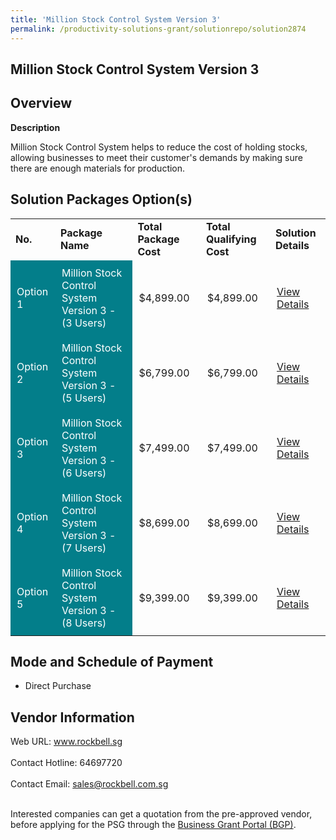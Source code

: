 ```yaml
---
title: 'Million Stock Control System Version 3'
permalink: /productivity-solutions-grant/solutionrepo/solution2874
---
```


## Million Stock Control System Version 3

## Overview

**Description**

Million Stock Control System helps to reduce the cost of holding stocks, allowing businesses to meet their customer's demands by making sure there are enough materials for production.

## Solution Packages Option(s)

<table>
<tr>
<td><b>No.</b></td>
<td><b>Package Name</b></td>
<td><b>Total Package Cost</b></td>
<td><b>Total Qualifying Cost</b></td>
<td><b>Solution Details</b></td>
</tr>
<tr>
<td style='padding: 10px; background-color: #037E8A; color: #FFFFFF;'>Option 1</td>
<td style='padding: 10px; background-color: #037E8A; color: #FFFFFF;'>Million Stock Control System Version 3 - (3 Users)</td>
<td style='padding: 10px;'>$4,899.00</td>
<td style='padding: 10px;'>$4,899.00</td>
<td style='padding: 10px;'><a href='https://www.gobusiness.gov.sg/images/psg/Rockbell_Million_20200921_Desensitised_Annex_3_Part_1.pdf' target='_blank'>View Details</a></td>
</tr>
<tr>
<td style='padding: 10px; background-color: #037E8A; color: #FFFFFF;'>Option 2</td>
<td style='padding: 10px; background-color: #037E8A; color: #FFFFFF;'>Million Stock Control System Version 3 - (5 Users)</td>
<td style='padding: 10px;'>$6,799.00</td>
<td style='padding: 10px;'>$6,799.00</td>
<td style='padding: 10px;'><a href='https://www.gobusiness.gov.sg/images/psg/Rockbell_Million_20200921_Desensitised_Annex_3_Part_2.pdf' target='_blank'>View Details</a></td>
</tr>
<tr>
<td style='padding: 10px; background-color: #037E8A; color: #FFFFFF;'>Option 3</td>
<td style='padding: 10px; background-color: #037E8A; color: #FFFFFF;'>Million Stock Control System Version 3 - (6 Users)</td>
<td style='padding: 10px;'>$7,499.00</td>
<td style='padding: 10px;'>$7,499.00</td>
<td style='padding: 10px;'><a href='https://www.gobusiness.gov.sg/images/psg/Rockbell_Million_20200921_Desensitised_Annex_3_Part_3.pdf' target='_blank'>View Details</a></td>
</tr>
<tr>
<td style='padding: 10px; background-color: #037E8A; color: #FFFFFF;'>Option 4</td>
<td style='padding: 10px; background-color: #037E8A; color: #FFFFFF;'>Million Stock Control System Version 3 - (7 Users)</td>
<td style='padding: 10px;'>$8,699.00</td>
<td style='padding: 10px;'>$8,699.00</td>
<td style='padding: 10px;'><a href='https://www.gobusiness.gov.sg/images/psg/Rockbell_Million_20200921_Desensitised_Annex_3_Part_4.pdf' target='_blank'>View Details</a></td>
</tr>
<tr>
<td style='padding: 10px; background-color: #037E8A; color: #FFFFFF;'>Option 5</td>
<td style='padding: 10px; background-color: #037E8A; color: #FFFFFF;'>Million Stock Control System Version 3 - (8 Users)</td>
<td style='padding: 10px;'>$9,399.00</td>
<td style='padding: 10px;'>$9,399.00</td>
<td style='padding: 10px;'><a href='https://www.gobusiness.gov.sg/images/psg/Rockbell_Million_20200921_Desensitised_Annex_3_Part_5.pdf' target='_blank'>View Details</a></td>
</tr>
</table>

## Mode and Schedule of Payment

 - Direct Purchase

## Vendor Information

 Web URL: www.rockbell.sg <br><br>Contact Hotline: 64697720 <br><br>Contact Email: sales@rockbell.com.sg <br><br>

Interested companies can get a quotation from the pre-approved vendor, before applying for the PSG through the <a href='https://www.businessgrants.gov.sg/' target='_blank' rel='noopener'>Business Grant Portal (BGP)</a>.

<script src="/jquery/resize-tables.js"></script>
